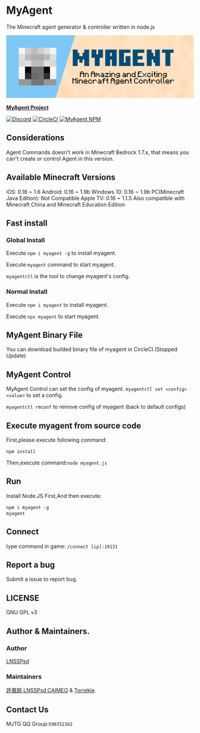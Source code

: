 # MyAgent
The Minecraft agent generator & controller written in node.js

[![MyAgent](pmyagent.png)](https://github.com/mcpewebsocket-dev/MyAgent)

**[MyAgent Project](http://agent.vanillahh.online)**

[![Discord](https://img.shields.io/badge/chat-on%20discord-7289da.svg)](https://discord.gg/ntaa8z8)
[![CircleCI](https://circleci.com/gh/mcpewebsocket-dev/MyAgent.svg?style=svg)](https://circleci.com/gh/mcpewebsocket-dev/MyAgent)
[![MyAgent NPM](https://img.shields.io/badge/npm-myagent-blue.svg)](https://www.npmjs.com/myagent)
## Considerations
Agent Commands doesn't work in Minecraft Bedrock 1.7.x, that means you can't create or control Agent in this version.
## Available Minecraft Versions
iOS: 0.16 ~ 1.6
Android: 0.16 ~ 1.9b
Windows 10: 0.16 ~ 1.9b
PC(Minecraft Java Edition): Not Compatible
Apple TV: 0.16 ~ 1.1.5
Also compatible with Minecraft China and Minecraft Education Edition
## Fast install
### Global Install
Execute `npm i myagent -g` to install myagent.

Execute `myagent` command to start myagent.

`myagentctl` is the tool to change myagent's config.
### Normal Install
Execute `npm i myagent` to install myagent.

Execute `npx myagent` to start myagent.
## MyAgent Binary File
You can download builded binary file of myagent in CircleCI.(Stopped Update)
## MyAgent Control
MyAgent Control can set the config of myagent.
`myagentctl set <config> <value>` to set a config.

`myagentctl rmconf` to remove config of myagent (back to default configs)
## Execute myagent from source code
First,please execute following command:
```
npm install
```
Then,execute command:`node myagent.js`
## Run
Install Node.JS First,And then execute:
```
npm i myagent -g
myagent
```

## Connect
type command in game:
`/connect [ip]:19131`
## Report a bug
Submit a issue to report bug.
## LICENSE
GNU GPL v3
## Author & Maintainers.
### Author
[LNSSPsd](https://github.com/LNSSPsd)
### Maintainers
[許嘉鋅](https://github.com/TheXuJiaXin),[LNSSPsd](https://github.com/LNSSPsd),[CAIMEO](https://github.com/CAIMEOX) &amp; [Torrekie](https://github.com/Torrekie).
## Contact Us
MJTG QQ Group:`590352162`
